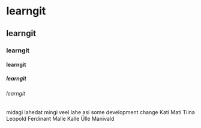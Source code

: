 # learngit
## learngit
### learngit
#### learngit
##### learngit
###### learngit
midagi lahedat 
mingi veel lahe asi 
some development change 
Kati
Mati
Tiina
Leopold
Ferdinant
Malle
Kalle
Ülle
Manivald
